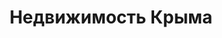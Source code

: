 --- 
title: "Недвижимость Крыма" 
site: "http://www.nk-real.com.ua" 
town: "Симферополь" 
tel: ["(0652) 54-69-82, 62-03-95, (099)723-77-04, (050)23-043-10, (099)129-24-33"] 
address: "Россия, Республика Крым, г. Симферополь, ул Гоголя, 29" 
mail: "info@nk-real.com.ua" 
--- 